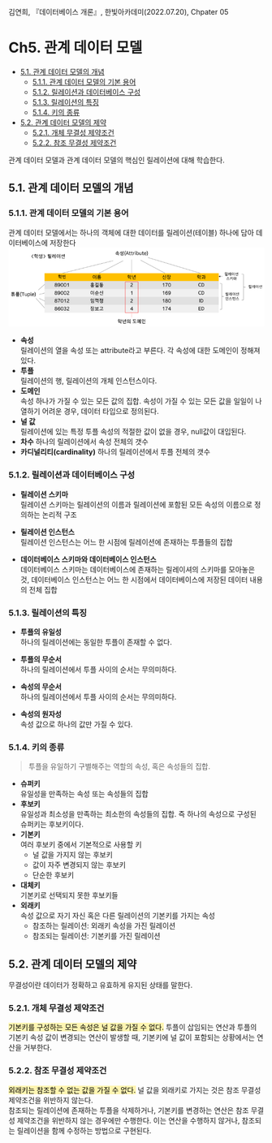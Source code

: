 김연희, 『데이터베이스 개론』, 한빛아카데미(2022.07.20), Chpater 05

# Ch5. 관계 데이터 모델<!-- omit in toc -->

- [5.1. 관계 데이터 모델의 개념](#51-관계-데이터-모델의-개념)
  - [5.1.1. 관계 데이터 모델의 기본 용어](#511-관계-데이터-모델의-기본-용어)
  - [5.1.2. 릴레이션과 데이터베이스 구성](#512-릴레이션과-데이터베이스-구성)
  - [5.1.3. 릴레이션의 특징](#513-릴레이션의-특징)
  - [5.1.4. 키의 종류](#514-키의-종류)
- [5.2. 관계 데이터 모델의 제약](#52-관계-데이터-모델의-제약)
  - [5.2.1. 개체 무결성 제약조건](#521-개체-무결성-제약조건)
  - [5.2.2. 참조 무결성 제약조건](#522-참조-무결성-제약조건)

관계 데이터 모델과 관계 데이터 모델의 핵심인 릴레이션에 대해 학습한다.

## 5.1. 관계 데이터 모델의 개념

### 5.1.1. 관계 데이터 모델의 기본 용어

관계 데이터 모델에서는 하나의 객체에 대한 데이터를 릴레이션(테이블) 하나에 담아 데이터베이스에 저장한다
<img src="./images/%EB%A6%B4%EB%A0%88%EC%9D%B4%EC%85%98_%EA%B5%AC%EC%A1%B0.png" alt="릴레이션 구조" width=800/>

- **속성**  
  릴레이션의 열을 속성 또는 attribute라고 부른다. 각 속성에 대한 도메인이 정해져있다.
- **투플**  
  릴레이션의 행, 릴레이션의 개체 인스턴스이다.
- **도메인**  
  속성 하나가 가질 수 있는 모든 값의 집합. 속성이 가질 수 있는 모든 값을 일일이 나열하기 어려운 경우, 데이터 타입으로 정의된다.
- **널 값**  
  릴레이션에 있는 특정 투플 속성의 적절한 값이 없을 경우, null값이 대입된다.
- **차수**
  하나의 릴레이션에서 속성 전체의 갯수
- **카디널리티(cardinality)**
  하나의 릴레이션에서 투플 전체의 갯수

### 5.1.2. 릴레이션과 데이터베이스 구성

- **릴레이션 스키마**  
  릴레이션 스키마는 릴레이션의 이름과 릴레이션에 포함된 모든 속성의 이름으로 정의하는 논리적 구조

- **릴레이션 인스턴스**  
  릴레이션 인스턴스는 어느 한 시점에 릴레이션에 존재하는 투플들의 집합

- **데이터베이스 스키마와 데이터베이스 인스턴스**  
  데이터베이스 스키마는 데이터베이스에 존재하는 릴레이셔의 스키마를 모아놓은 것, 데이터베이스 인스턴스는 어느 한 시점에서 데이터베이스에 저장된 데이터 내용의 전체 집합

### 5.1.3. 릴레이션의 특징

- **투플의 유일성**  
  하나의 릴레이션에는 동일한 투플이 존재할 수 없다.

- **투플의 무순서**  
  하나의 릴레이션에서 투플 사이의 순서는 무의미하다.

- **속성의 무순서**  
  하나의 릴레이션에서 투플 사이의 순서는 무의미하다.

- **속성의 원자성**  
  속성 값으로 하나의 값만 가질 수 있다.

### 5.1.4. 키의 종류

> 투플을 유일하기 구별해주는 역할의 속성, 혹은 속성들의 집합.

- **슈퍼키**  
  유일성을 만족하는 속성 또는 속성들의 집합
- **후보키**  
  유일성과 최소성을 만족하는 최소한의 속성들의 집합. 즉 하나의 속성으로 구성된 슈퍼키는 후보키이다.
- **기본키**  
  여러 후보키 중에서 기본적으로 사용할 키
  - 널 값을 가지지 않는 후보키
  - 값이 자주 변경되지 않는 후보키
  - 단순한 후보키
- **대체키**  
  기본키로 선택되지 못한 후보키들
- **외래키**  
  속성 값으로 자기 자신 혹은 다른 릴레이션의 기본키를 가지는 속성
  - 참조하는 릴레이션: 외래키 속성을 가진 릴레이션
  - 참조되는 릴레이션: 기본키를 가진 릴레이션

## 5.2. 관계 데이터 모델의 제약

무결성이란 데이터가 정확하고 유효하게 유지된 상태를 말한다.

### 5.2.1. 개체 무결성 제약조건

<mark style='background-color: #fff5b1'>기본키를 구성하는 모든 속성은 널 값을 가질 수 없다.</mark>
투플이 삽임되는 연산과 투플의 기본키 속성 값이 변경되는 연산이 발생할 때, 기본키에 널 값이 포함되는 상황에서는 연산을 거부한다.

### 5.2.2. 참조 무결성 제약조건

<mark style='background-color: #fff5b1'>외래키는 참조할 수 없는 값을 가질 수 없다.</mark>
널 값을 외래키로 가지는 것은 참조 무결성 제약조건을 위반하지 않는다.  
참조되는 릴레이션에 존재하는 투플을 삭제하거나, 기본키를 변경하는 연산은 참조 무결성 제약조건을 위반하지 않는 경우에만 수행한다. 이는 연산을 수행하지 않거나, 참조되는 릴레이션을 함께 수정하는 방법으로 구현된다.

